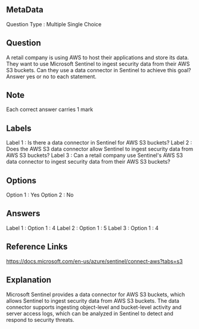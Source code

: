 ## MetaData
Question Type : Multiple Single Choice

## Question
A retail company is using AWS to host their applications and store its data. They want to use Microsoft Sentinel to ingest security data from their AWS S3 buckets. Can they use a data connector in Sentinel to achieve this goal? Answer yes or no to each statement. 

## Note
Each correct answer carries 1 mark

## Labels
Label 1 : Is there a data connector in Sentinel for AWS S3 buckets? 
Label 2 : Does the AWS S3 data connector allow Sentinel to ingest security data from AWS S3 buckets?
Label 3 : Can a retail company use Sentinel's AWS S3 data connector to ingest security data from their AWS S3 buckets?

## Options
Option 1 : Yes
Option 2 : No

## Answers
Label 1 : Option 1 : 4
Label 2 : Option 1 : 5
Label 3 : Option 1 : 4

## Reference Links
 https://docs.microsoft.com/en-us/azure/sentinel/connect-aws?tabs=s3
 
## Explanation
Microsoft Sentinel provides a data connector for AWS S3 buckets, which allows Sentinel to ingest security data from AWS S3 buckets. The data connector supports ingesting object-level and bucket-level activity and server access logs, which can be analyzed in Sentinel to detect and respond to security threats. 
